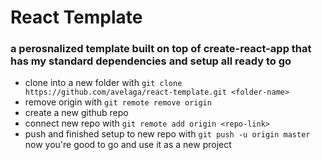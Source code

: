 # React Template
### a perosnalized template built on top of create-react-app that has my standard dependencies and setup all ready to go
- clone into a new folder with `git clone https://github.com/avelaga/react-template.git <folder-name>`
- remove origin with  `git remote remove origin`
- create a new github repo
- connect new repo with `git remote add origin <repo-link>`
- push and finished setup to new repo with `git push -u origin master`
now you're good to go and use it as a new project
